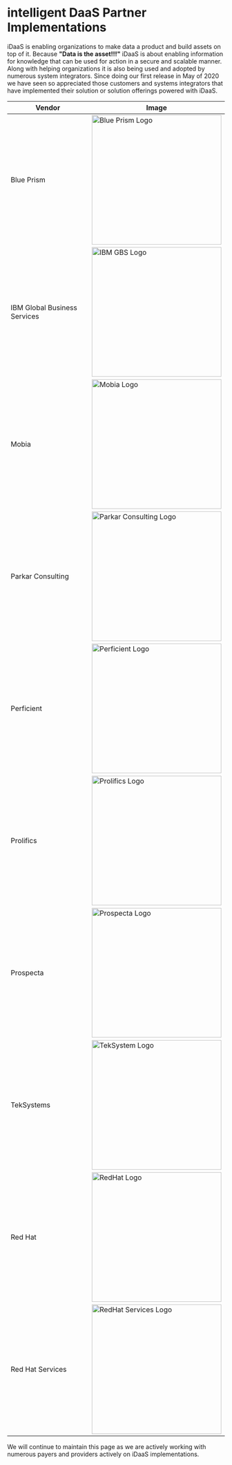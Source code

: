 ﻿# intelligent DaaS Partner Implementations
iDaaS is enabling organizations to make data a product and build assets on top of it. 
Because <b>"Data is the asset!!!"</b> iDaaS is about enabling information for knowledge 
that can be used for action in a secure and scalable manner. Along with helping 
organizations it is also being used and adopted by numerous system integrators.
Since doing our first release in May of 2020 we have seen so appreciated those 
customers and systems integrators that have implemented their solution or solution offerings 
powered with iDaaS.

|Vendor|Image|
|---|---|
|Blue Prism|<img src="../../images/vendors/blueprism.png" alt="Blue Prism Logo" width="300">|   
|IBM Global Business Services|<img src="../../images/vendors/ibm_gbs.png" alt="IBM GBS Logo" width="300">|   
|Mobia|<img src="../../images/vendors/MOBIA_logo.png" alt="Mobia Logo" width="300">|  
|Parkar Consulting|<img src="../../images/vendors/parkarconsulting.png" alt="Parkar Consulting Logo" width="300">|
|Perficient |<img src="../../images/vendors/perficient.png" alt="Perficient Logo" width="300">|
|Prolifics|<img src="../../images/vendors/prolifics.png" alt="Prolifics Logo" width="300">|
|Prospecta|<img src="../../images/vendors/prospecta.png" alt="Prospecta Logo" width="300">|   
|TekSystems|<img src="../../images/vendors/teksystems.png" alt="TekSystem Logo" width="300">|
|Red Hat|<img src="../../images/vendors/redhat_logo.png" alt="RedHat Logo" width="300">|   
|Red Hat Services|<img src="../../images/vendors/redhat_services.png" alt="RedHat Services Logo" width="300">|   



<p>We will continue to maintain this page as we are actively working with numerous payers and providers actively on iDaaS implementations.</p>
